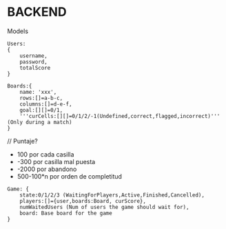 # BACKEND

Models

```
Users:
{
    username,
    password,
    totalScore
}
```

```
Boards:{
    name: 'xxx',
    rows:[]=a-b-c,
    columns:[]=d-e-f,
    goal:[][]=0/1,
    '''curCells:[][]=0/1/2/-1(Undefined,correct,flagged,incorrect)''' (Only during a match)
}
```

// Puntaje?

- 100 por cada casilla
- -300 por casilla mal puesta
- -2000 por abandono
- 500-100\*n por orden de completitud

```
Game: {
    state:0/1/2/3 (WaitingForPlayers,Active,Finished,Cancelled),
    players:[]={user,boards:Board, curScore},
    numWaitedUsers (Num of users the game should wait for),
    board: Base board for the game
}
```
